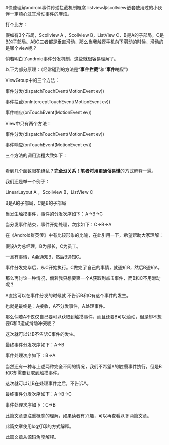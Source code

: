 #快速理解android事件传递拦截机制概念
listview与scollview嵌套使用过的小伙伴一定烦心过其滑动事件的麻烦。

打个比方：

假如有3个布局，Scollview A ，Scollview B，ListView C，B是A的子部局，C是B的子部局。ABC三者都是垂直滑动，那么当我触摸手机向下滑动的时候，滑动的是哪个view呢？

倘若明白了android事件分发机制，这些就很容易理解了。 

 

以下为部分原理：（经常碰到的方法是“**事件拦截**”和“**事件响应**”）

ViewGroup中的三个方法：

事件分发(dispatchTouchEvent(MotionEvent ev))

事件拦截(onInterceptTouchEvent(MotionEvent ev))

事件响应(onTouchEvent(MotionEvent ev)) 

View中只有两个方法：

事件分发(dispatchTouchEvent(MotionEvent ev)) 

事件响应(onTouchEvent(MotionEvent ev)) 

 

三个方法的调用流程大致如下：

<img src="https://raw.githubusercontent.com/Double2hao/xujiajia_blog/main/img/16209910903350.png " alt=""> 

 

看到几个函数眼花缭乱？**完全没关系！**笔者将用**更通俗易懂**的方式解释一遍。

我们还是举一个例子：

LinearLayout A ，Scollview B，ListView C 

B是A的子部局，C是B的子部局 

 

当发生触摸事件，事件的分发次序如下：A-&gt;B-&gt;C

当分发事件结束，事件开始处理，次序如下：C-&gt;B-&gt;A

 

在《Android群英传》中有比较形象的比喻，在此引用一下，希望帮助大家理解：

假设A为总经理，B为部长，C为员工。

一旦有事情，A会通知B，然后B通知C。

事件分发完毕后，从C开始执行。C做完了自己的事情，就通知B，然后B通知A。

 

那么再讨论一种情况，倘若我只想要第一个A获取到点击事件，而B和C不用滑动呢？

A直接可以在事件分发的时候就 不告诉B和C有这个事件的发生。

也就是最终是：A接收，A不分发事件，A处理事件。

 

那么倘若A不仅仅自己要可以获取到触摸事件，而且还要B可以滚动，但是却不想要C和B造成滑动冲突呢？

这次就可以让B不告诉C事件的发生。

最终事件分发次序如下：A-&gt;B

事件处理次序如下：B-&gt;A

 

当然还有一种与上述两种完全不同的情况，我们不希望A的触摸事件执行，但是B和C却需要获取到触摸事件。

这次就可以让B在处理事件之后，不告诉A。



最终事件分发次序如下：A-&gt;B-&gt;C

事件处理次序如下：C-&gt;B

 

此篇文章更注重概念的理解，如果读者有兴趣，可以再查看以下两篇文章。

 

此篇文章使用log打印的方式解释。

 

此篇文章从源码角度解释。 

 

 